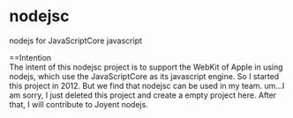 nodejsc
=======

nodejs for JavaScriptCore javascript


==Intention    
The intent of this nodejsc project is to support the WebKit of Apple in using nodejs, which use the JavaScriptCore as its javascript engine. So I started this project in 2012. But we find that nodejsc can be used in my team. um...I am sorry, I just deleted this project and create a empty project here. After that,  I will  contribute to Joyent nodejs. 
